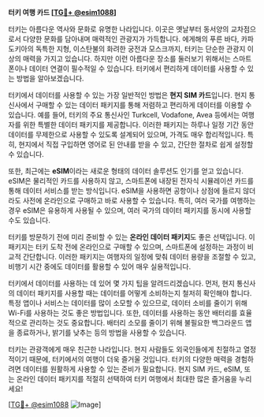 **터키 여행 카드 [[TG💪+ @esim1088](https://t.me/s/esim1088)]**

터키는 아름다운 역사와 문화로 유명한 나라입니다. 이곳은 옛날부터 동서양의 교차점으로서 다양한 문화를 담아내며 매력적인 관광지가 가득합니다. 에게해의 푸른 바다, 카파도키아의 독특한 지형, 이스탄불의 화려한 궁전과 모스크까지, 터키는 단순한 관광지 이상의 매력을 가지고 있습니다. 하지만 이런 아름다운 장소를 둘러보기 위해서는 스마트폰이나 데이터 연결이 필수적일 수 있습니다. 터키에서 편리하게 데이터를 사용할 수 있는 방법을 알아보겠습니다.

터키에서 데이터를 사용할 수 있는 가장 일반적인 방법은 **현지 SIM 카드**입니다. 현지 통신사에서 구매할 수 있는 데이터 패키지를 통해 저렴하고 편리하게 데이터를 이용할 수 있습니다. 예를 들어, 터키의 주요 통신사인 Turkcell, Vodafone, Avea 등에서는 여행자를 위한 특별한 데이터 패키지를 제공합니다. 이러한 패키지는 하루나 일정 기간 동안 데이터를 무제한으로 사용할 수 있도록 설계되어 있으며, 가격도 매우 합리적입니다. 특히, 현지에서 직접 구입하면 영어로 된 안내를 받을 수 있고, 간단한 절차로 쉽게 설정할 수 있습니다.

또한, 최근에는 **eSIM**이라는 새로운 형태의 데이터 솔루션도 인기를 얻고 있습니다. eSIM은 물리적인 카드를 사용하지 않고, 스마트폰에 내장된 전자식 시뮬레이션 카드를 통해 데이터 서비스를 받는 방식입니다. eSIM을 사용하면 공항이나 상점에 들르지 않더라도 사전에 온라인으로 구매하고 바로 사용할 수 있습니다. 특히, 여러 국가를 여행하는 경우 eSIM은 유용하게 사용될 수 있으며, 여러 국가의 데이터 패키지를 동시에 사용할 수도 있습니다.

터키를 방문하기 전에 미리 준비할 수 있는 **온라인 데이터 패키지**도 좋은 선택입니다. 이 패키지는 터키 도착 전에 온라인으로 구매할 수 있으며, 스마트폰에 설정하는 과정이 비교적 간단합니다. 이러한 패키지는 여행자의 일정에 맞춰 데이터 용량을 조절할 수 있고, 비행기 시간 중에도 데이터를 활용할 수 있어 매우 실용적입니다.

터키에서 데이터를 사용하는 데 있어 몇 가지 팁을 알려드리겠습니다. 먼저, 현지 통신사의 데이터 패키지를 사용할 때는 데이터를 어떻게 소비하는지 철저히 확인해야 합니다. 특정 앱이나 서비스는 데이터를 많이 소모할 수 있으므로, 데이터 소비를 줄이기 위해 Wi-Fi를 사용하는 것도 좋은 방법입니다. 또한, 데이터를 사용하는 동안 배터리를 효율적으로 관리하는 것도 중요합니다. 배터리 소모를 줄이기 위해 불필요한 백그라운드 앱을 종료하거나, 밝기를 낮추는 등의 방법을 사용할 수 있습니다.

터키는 관광객에게 매우 친근한 나라입니다. 현지 사람들도 외국인들에게 친절하고 열정적이기 때문에, 터키에서의 여행이 더욱 즐거울 것입니다. 터키의 다양한 매력을 경험하려면 데이터를 원활하게 사용할 수 있는 준비가 필요합니다. 현지 SIM 카드, eSIM, 또는 온라인 데이터 패키지를 적절히 선택하여 터키 여행에서 최대한 많은 즐거움을 누리세요!

[[TG💪+ @esim1088](https://t.me/s/esim1088) ![Image](https://i.postimg.cc/Y0z9fWf4/image.png)]